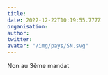 ```yaml
---
title: 
date: 2022-12-22T10:19:55.777Z
organisation: 
author: 
twitter: 
avatar: "/img/pays/SN.svg"
---
```


Non au 3ème mandat